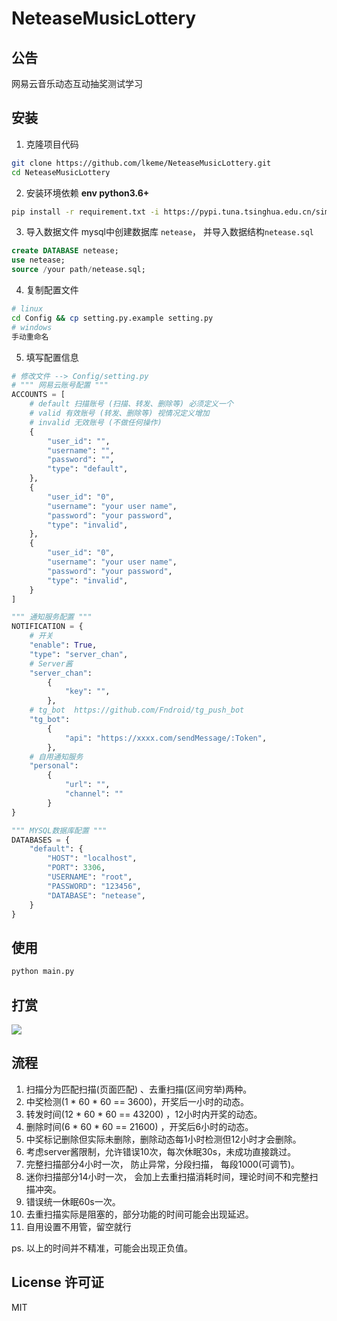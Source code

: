 # NeteaseMusicLottery

## 公告
网易云音乐动态互动抽奖测试学习

## 安装
1. 克隆项目代码
```bash
git clone https://github.com/lkeme/NeteaseMusicLottery.git
cd NeteaseMusicLottery
```
2. 安装环境依赖 **env python3.6+**
```bash
pip install -r requirement.txt -i https://pypi.tuna.tsinghua.edu.cn/simple
```

3. 导入数据文件
mysql中创建数据库 `netease`， 并导入数据结构`netease.sql`
```sql
create DATABASE netease;
use netease;
source /your path/netease.sql;
```

4. 复制配置文件
```bash
# linux
cd Config && cp setting.py.example setting.py
# windows
手动重命名 
```

5. 填写配置信息
```python
# 修改文件 --> Config/setting.py 
# """ 网易云账号配置 """
ACCOUNTS = [
    # default 扫描账号 (扫描、转发、删除等) 必须定义一个
    # valid 有效账号 (转发、删除等) 视情况定义增加
    # invalid 无效账号 (不做任何操作)
    {
        "user_id": "",
        "username": "",
        "password": "",
        "type": "default",
    },
    {
        "user_id": "0",
        "username": "your user name",
        "password": "your password",
        "type": "invalid",
    },
    {
        "user_id": "0",
        "username": "your user name",
        "password": "your password",
        "type": "invalid",
    }
]

""" 通知服务配置 """
NOTIFICATION = {
    # 开关
    "enable": True,
    "type": "server_chan",
    # Server酱
    "server_chan":
        {
            "key": "",
        },
    # tg_bot  https://github.com/Fndroid/tg_push_bot
    "tg_bot":
        {
            "api": "https://xxxx.com/sendMessage/:Token",
        },
    # 自用通知服务
    "personal":
        {
            "url": "",
            "channel": ""
        }
}

""" MYSQL数据库配置 """
DATABASES = {
    "default": {
        "HOST": "localhost",
        "PORT": 3306,
        "USERNAME": "root",
        "PASSWORD": "123456",
        "DATABASE": "netease",
    }
}
```

## 使用
```bash
python main.py
```

## 打赏

![](https://i.loli.net/2019/07/13/5d2963e5cc1eb22973.png)

## 流程
1. 扫描分为匹配扫描(页面匹配) 、去重扫描(区间穷举)两种。
2. 中奖检测(1 * 60 * 60 == 3600)，开奖后一小时的动态。
2. 转发时间(12 * 60 * 60 == 43200) ，12小时内开奖的动态。
3. 删除时间(6 * 60 * 60 == 21600) ，开奖后6小时的动态。
5. 中奖标记删除但实际未删除，删除动态每1小时检测但12小时才会删除。
6. 考虑server酱限制，允许错误10次，每次休眠30s，未成功直接跳过。
7. 完整扫描部分4小时一次， 防止异常，分段扫描， 每段1000(可调节)。
7. 迷你扫描部分14小时一次， 会加上去重扫描消耗时间，理论时间不和完整扫描冲突。
8. 错误统一休眠60s一次。
9. 去重扫描实际是阻塞的，部分功能的时间可能会出现延迟。
10. 自用设置不用管，留空就行

ps. 以上的时间并不精准，可能会出现正负值。

## License 许可证
MIT
